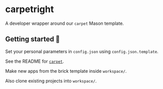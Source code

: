 # carpetright

A developer wrapper around our `carpet` Mason template.

## Getting started 🚀

Set your personal parameters in `config.json` using `config.json.template`.

See the README for [`carpet`](carpet/README.md).

Make new apps from the brick template inside `workspace/`.

Also clone existing projects into `workspace/`.

